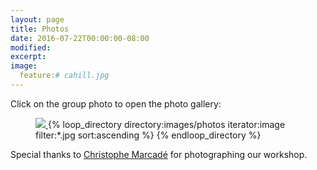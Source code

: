 ```yaml
---
layout: page
title: Photos
date: 2016-07-22T00:00:00-08:00
modified:
excerpt:
image:
  feature:# cahill.jpg
---
```


Click on the group photo to open the photo gallery:

<figure>
  <a href="{{ site.url }}/images/photos/group.jpg" />
  <img src="{{ site.url }}/images/photos/group.jpg" />
  </a>
{% loop_directory directory:images/photos iterator:image filter:*.jpg sort:ascending %}
  <a href="{{ site.url }}/images/photos/{{ image }}.jpg" />
  <img src="{{ site.url }}/images/1x1.png" style="display:none" />
  </a>
{% endloop_directory %}
</figure>

Special thanks to
<a href="https://www.flickr.com/photos/134774417@N06/albums">
Christophe Marcadé</a> for photographing our workshop.
